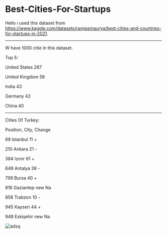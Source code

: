 # Best-Cities-For-Startups

Hello ı used this dataset from https://www.kaggle.com/datasets/ramjasmaurya/best-cities-and-countries-for-startups-in-2021.

-------------------------------------------------------------------------------------------------------------------------------------------

W have 1000 citie in this dataset. 

Top 5:

United States     267

United Kingdom    58

India             43

Germany           42

China             40

-------------------------------------------------------------------------------------------------------------------------------------------

Cities Of Turkey:

Position, City, Change
                   
69    Istanbul              11 +

210	  Ankara	              21 - 

384 	Izmir                 61 + 

649		Antalya               38 - 

799		Bursa	                40 + 

816		Gaziantep             new Na 
    
858		Trabzon	              10 -

945		Kayseri	              44 +

948		Eskişehir             new Na


![adsq](https://user-images.githubusercontent.com/83331577/184073886-13b97c1f-3f2d-4963-8b3e-d1e4cb4abf99.PNG)

